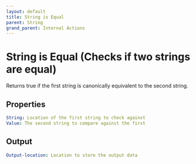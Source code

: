 ```yaml
---
layout: default
title: String is Equal
parent: String
grand_parent: Internal Actions
---
```

# String is Equal (Checks if two strings are equal)
Returns true if the first string is canonically equivalent to the second string.

## Properties
```yaml
String: Location of the first string to check against
Value: The second string to compare against the first
```

## Output
```yaml
Output-location: Location to store the output data
```
